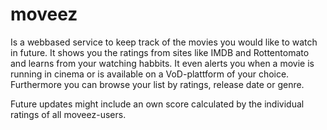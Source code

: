 # moveez
Is a webbased service to keep track of the movies you would like to watch in future. It shows you the ratings from sites like IMDB and Rottentomato and learns from your watching habbits. It even alerts you when a movie is running in cinema or is available on a VoD-plattform of your choice. Furthermore you can browse your list by ratings, release date or genre.

Future updates might include an own score calculated by the individual ratings of all moveez-users.
